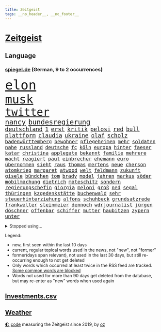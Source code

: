 ```yaml
---
title: Zeitgeist
tags: __no_header__, __no_footer__
---
```


# [Zeitgeist](https://oliz.io/zeitgeist/)

## Language

<h3><a href="https://www.spiegel.de" target="_blank">spiegel.de</a> (German, 9 to 2 occurrences)</h3>
<p style="font-family:monospace">
<span style="font-size:32pt"><a href="news_links.html#elon" class="current">elon</a></span>
<br>
<span style="font-size:29pt"><a href="news_links.html#musk" class="current">musk</a></span>
<br>
<span style="font-size:26pt"><a href="news_links.html#twitter" class="current">twitter</a></span>
<br>
<span style="font-size:17pt"><a href="news_links.html#nancy" class="current">nancy</a></span>
<span style="font-size:17pt"><a href="news_links.html#bundesregierung" class="current">bundesregierung</a></span>
<br>
<span style="font-size:14pt"><a href="news_links.html#deutschland" class="current">deutschland</a></span>
<span style="font-size:14pt"><a href="news_links.html#1" class="current">1</a></span>
<span style="font-size:14pt"><a href="news_links.html#erst" class="current">erst</a></span>
<span style="font-size:14pt"><a href="news_links.html#kritik" class="current">kritik</a></span>
<span style="font-size:14pt"><a href="news_links.html#pelosi" class="current">pelosi</a></span>
<span style="font-size:14pt"><a href="news_links.html#red" class="current">red</a></span>
<span style="font-size:14pt"><a href="news_links.html#bull" class="current">bull</a></span>
<span style="font-size:14pt"><a href="news_links.html#plattform" class="current">plattform</a></span>
<span style="font-size:14pt"><a href="news_links.html#claudia" class="current">claudia</a></span>
<span style="font-size:14pt"><a href="news_links.html#ukraine" class="current">ukraine</a></span>
<span style="font-size:14pt"><a href="news_links.html#olaf" class="current">olaf</a></span>
<span style="font-size:14pt"><a href="news_links.html#scholz" class="current">scholz</a></span>
<br>
<span style="font-size:12pt"><a href="news_links.html#badenwürttemberg" class="current">badenwürttemberg</a></span>
<span style="font-size:12pt"><a href="news_links.html#bewohner" class="current">bewohner</a></span>
<span style="font-size:12pt"><a href="news_links.html#pflegeheimen" class="current">pflegeheimen</a></span>
<span style="font-size:12pt"><a href="news_links.html#mehr" class="current">mehr</a></span>
<span style="font-size:12pt"><a href="news_links.html#soldaten" class="current">soldaten</a></span>
<span style="font-size:12pt"><a href="news_links.html#nahe" class="current">nahe</a></span>
<span style="font-size:12pt"><a href="news_links.html#russland" class="current">russland</a></span>
<span style="font-size:12pt"><a href="news_links.html#deutsche" class="current">deutsche</a></span>
<span style="font-size:12pt"><a href="news_links.html#fc" class="current">fc</a></span>
<span style="font-size:12pt"><a href="news_links.html#köln" class="current">köln</a></span>
<span style="font-size:12pt"><a href="news_links.html#europa" class="current">europa</a></span>
<span style="font-size:12pt"><a href="news_links.html#hinter" class="current">hinter</a></span>
<span style="font-size:12pt"><a href="news_links.html#faeser" class="current">faeser</a></span>
<span style="font-size:12pt"><a href="news_links.html#katar" class="current">katar</a></span>
<span style="font-size:12pt"><a href="news_links.html#christina" class="current">christina</a></span>
<span style="font-size:12pt"><a href="news_links.html#applegate" class="new">applegate</a></span>
<span style="font-size:12pt"><a href="news_links.html#bekannt" class="current">bekannt</a></span>
<span style="font-size:12pt"><a href="news_links.html#familie" class="current">familie</a></span>
<span style="font-size:12pt"><a href="news_links.html#mehrere" class="current">mehrere</a></span>
<span style="font-size:12pt"><a href="news_links.html#macht" class="current">macht</a></span>
<span style="font-size:12pt"><a href="news_links.html#reagiert" class="current">reagiert</a></span>
<span style="font-size:12pt"><a href="news_links.html#paul" class="current">paul</a></span>
<span style="font-size:12pt"><a href="news_links.html#einbrecher" class="current">einbrecher</a></span>
<span style="font-size:12pt"><a href="news_links.html#ehemann" class="current">ehemann</a></span>
<span style="font-size:12pt"><a href="news_links.html#euro" class="current">euro</a></span>
<span style="font-size:12pt"><a href="news_links.html#übernommen" class="current">übernommen</a></span>
<span style="font-size:12pt"><a href="news_links.html#sieht" class="current">sieht</a></span>
<span style="font-size:12pt"><a href="news_links.html#raus" class="current">raus</a></span>
<span style="font-size:12pt"><a href="news_links.html#thomas" class="current">thomas</a></span>
<span style="font-size:12pt"><a href="news_links.html#mertens" class="new">mertens</a></span>
<span style="font-size:12pt"><a href="news_links.html#neue" class="current">neue</a></span>
<span style="font-size:12pt"><a href="news_links.html#cherson" class="current">cherson</a></span>
<span style="font-size:12pt"><a href="news_links.html#atomkrieg" class="new">atomkrieg</a></span>
<span style="font-size:12pt"><a href="news_links.html#margaret" class="new">margaret</a></span>
<span style="font-size:12pt"><a href="news_links.html#atwood" class="new">atwood</a></span>
<span style="font-size:12pt"><a href="news_links.html#welt" class="current">welt</a></span>
<span style="font-size:12pt"><a href="news_links.html#feldmann" class="current">feldmann</a></span>
<span style="font-size:12pt"><a href="news_links.html#zukunft" class="current">zukunft</a></span>
<span style="font-size:12pt"><a href="news_links.html#gisele" class="current">gisele</a></span>
<span style="font-size:12pt"><a href="news_links.html#bündchen" class="current">bündchen</a></span>
<span style="font-size:12pt"><a href="news_links.html#tom" class="current">tom</a></span>
<span style="font-size:12pt"><a href="news_links.html#brady" class="current">brady</a></span>
<span style="font-size:12pt"><a href="news_links.html#model" class="current">model</a></span>
<span style="font-size:12pt"><a href="news_links.html#jahren" class="current">jahren</a></span>
<span style="font-size:12pt"><a href="news_links.html#markus" class="current">markus</a></span>
<span style="font-size:12pt"><a href="news_links.html#söder" class="current">söder</a></span>
<span style="font-size:12pt"><a href="news_links.html#mobilmachung" class="current">mobilmachung</a></span>
<span style="font-size:12pt"><a href="news_links.html#dietrich" class="new">dietrich</a></span>
<span style="font-size:12pt"><a href="news_links.html#mateschitz" class="new">mateschitz</a></span>
<span style="font-size:12pt"><a href="news_links.html#sondern" class="current">sondern</a></span>
<span style="font-size:12pt"><a href="news_links.html#regierungschefin" class="current">regierungschefin</a></span>
<span style="font-size:12pt"><a href="news_links.html#giorgia" class="current">giorgia</a></span>
<span style="font-size:12pt"><a href="news_links.html#meloni" class="current">meloni</a></span>
<span style="font-size:12pt"><a href="news_links.html#groß" class="current">groß</a></span>
<span style="font-size:12pt"><a href="news_links.html#ned" class="new">ned</a></span>
<span style="font-size:12pt"><a href="news_links.html#segal" class="new">segal</a></span>
<span style="font-size:12pt"><a href="news_links.html#thüringen" class="current">thüringen</a></span>
<span style="font-size:12pt"><a href="news_links.html#kzgedenkstätte" class="new">kzgedenkstätte</a></span>
<span style="font-size:12pt"><a href="news_links.html#buchenwald" class="new">buchenwald</a></span>
<span style="font-size:12pt"><a href="news_links.html#sehr" class="current">sehr</a></span>
<span style="font-size:12pt"><a href="news_links.html#steuerhinterziehung" class="current">steuerhinterziehung</a></span>
<span style="font-size:12pt"><a href="news_links.html#alfons" class="current">alfons</a></span>
<span style="font-size:12pt"><a href="news_links.html#schuhbeck" class="current">schuhbeck</a></span>
<span style="font-size:12pt"><a href="news_links.html#grundsatzrede" class="current">grundsatzrede</a></span>
<span style="font-size:12pt"><a href="news_links.html#frankwalter" class="current">frankwalter</a></span>
<span style="font-size:12pt"><a href="news_links.html#steinmeier" class="current">steinmeier</a></span>
<span style="font-size:12pt"><a href="news_links.html#dennoch" class="current">dennoch</a></span>
<span style="font-size:12pt"><a href="news_links.html#wdrjournalist" class="new">wdrjournalist</a></span>
<span style="font-size:12pt"><a href="news_links.html#jürgen" class="current">jürgen</a></span>
<span style="font-size:12pt"><a href="news_links.html#döschner" class="new">döschner</a></span>
<span style="font-size:12pt"><a href="news_links.html#offenbar" class="current">offenbar</a></span>
<span style="font-size:12pt"><a href="news_links.html#schiffer" class="new">schiffer</a></span>
<span style="font-size:12pt"><a href="news_links.html#mutter" class="current">mutter</a></span>
<span style="font-size:12pt"><a href="news_links.html#haubitzen" class="new">haubitzen</a></span>
<span style="font-size:12pt"><a href="news_links.html#zypern" class="current">zypern</a></span>
<span style="font-size:12pt"><a href="news_links.html#unter" class="current">unter</a></span>
</p>
<details>
<summary>Stopped using...</summary>
<p class="former" style="font-size:12pt">
verschiedene(737) empörung(736) regierungschefs(736) anwohner(735) ausbruch(735) erholung(735) manöver(735) rest(735) tatverdächtige(735) auftakt(734) coronainfektion(734) flick(734) gewaltig(734) hansi(734) israelische(734) tieren(734) beeinflussen(733) digitalisierung(733) entlassung(733) geschickt(733) scheinen(733) stich(733) verdächtige(733) volkswagen(733) abschied(732) aktien(732) isolation(732) korruption(732) verluste(732) amerikanische(731) berühmt(731) gedenken(731) jagd(731) kurzarbeit(731) stets(731) summe(731) südkorea(731) awards(730) feierte(730) freut(730) gerechtigkeit(730) leipziger(730) phase(730) umfeld(730) nahverkehr(729) richten(729) untersuchungshaft(729) verabschiedet(729) weißen(729) 400(728) anderes(728) ausgesprochen(728) beobachtet(728) brexit(728) diskussion(728) enthüllt(728) kreis(728) legendären(728) vermögen(728) zahlreichen(728) 2000(727) auswahl(727) becker(727) bilden(727) eindämmen(727) fort(727) kaputt(727) klimaneutral(727) landesregierung(727) lobt(727) persönliche(727) schatten(727) spdpolitikerin(727) verdachts(727) verstärken(727) wohnhaus(727) bloß(726) fließt(726) pflege(726) rechtsextremismus(726) demonstriert(725) dreimal(725) erfolgreiche(725) hubschrauber(725) impfung(725) infektion(725) jedenfalls(725) meinungsfreiheit(725) name(725) rettungskräfte(725) schwester(725) simon(725) spätestens(725) usschauspielerin(725) wirken(725) zinsen(725) einziehen(724) hinterher(724) klinik(724) märchen(724) rafael(724) themen(724) ungarns(724) bot(723) gebrochen(723) hund(723) höchststand(723) klimapolitik(723) radsport(723) richtige(723) schnelltests(723) einstigen(722) endspiel(722) erneuten(722) ersetzen(722) gesprächen(722) trennung(722) umweltministerin(722) unterstützer(722) abgehört(721) cartoons(721) julian(721) nahen(721) untersuchen(721) verdächtigt(721) wolle(721) beschließen(720) coronapolitik(720) entsetzen(720) staats(720) tokio(720) virologen(720) abgebrochen(719) eskalieren(719) gegenteil(719) symptome(719) unbedingt(719) berater(718) berät(718) kilometern(718) mitteln(718) olympische(718) teenager(718) verbessert(716) gefälschte(715) auftreten(714) gerechnet(714) verteidigen(714) gabriel(713) zusammenstoß(713) echten(712) le(712) motor(712) rollt(712) ökonomen(712) bisherigen(711) gemeinsames(711) sehnsucht(711) wind(711) erderwärmung(710) pflegekräfte(710) brach(709) rechtzeitig(709) springen(709) ereignisse(708) hunger(708) bob(707) landesweit(707) rasen(707) sachsens(707) sage(707) spanische(707) tennisprofi(707) verwickelt(707) meines(706) müsste(706) fortsetzung(705) landet(705) begrüßt(703) apps(701) bier(701) wendet(701) abstieg(700) kassieren(700) automatisch(699) benötigen(697) schaut(697) insolvenz(696) lebensgefährlich(693) finanzielle(692) schwung(690) sarah(689) schmerz(689) kleinkind(688) foto(685) staatlichen(685) zeitung(682) impfpflicht(680) gesetzlichen(672) aktionen(666) quadratmeter(665) reihen(664) motivation(643) heidelberg(642) londons(642) berichtete(638) übers(634) glasgow(629) zusätzlichen(626) iv(622) verleumdung(609) vormarsch(605) ausstellung(600) 5000(595) verlusten(591) neuanfang(587) elfjährigen(567) erschoss(563) airline(544) 250(536) werte(536) erschüttern(528) fußballnationalmannschaft(525) japanischen(519) lediglich(514) tennisstar(501) felix(494) gefilmt(494) aachen(490) argument(483) fachkräftemangel(483) zentralbank(482) bezichtigt(479) fluggesellschaften(479) wenigsten(476) traditionelle(474) bauern(472) kleidung(472) belastung(470) brannte(470) kroatien(470) terroranschlag(469) staatschefs(468) parteispitze(466) erlag(462) grundsätzlich(458) cup(456) australischen(452) auszeit(448) emiraten(444) sorgten(443) bedankt(442) zögert(442) dominieren(440) fällig(438) technischen(437) kollision(434) befürwortet(426) erweisen(425) höchstwert(423) aufträge(418) anhängern(414) verteuern(414) paket(412) flüchtende(404) vorhang(404) scholz'(403) award(402) staatsbesuch(402) nachmittag(399) harris(398) landwirte(398) 22jährige(390) gesetzesänderung(390) wachsende(390) operationen(389) minderheiten(387) getöteten(386) royals(384) jeffrey(380) floyd(377) protestierten(377) bekräftigt(371) kremlsprecher(371) schränkt(370) abhängigkeit(369) exportiert(368) gezielte(367) beider(364) krankenkassen(364) vorsitz(364) vermitteln(362) knappheit(359) gedrängt(357) einander(356) spürbar(355) kälte(350) rotterdam(350) argumenten(349) plastikmüll(349) ansicht(345) scherz(345) ungewöhnliche(344) perspektive(343) booster(342) vorzugehen(342) hals(339) fahndet(337) stadtteil(334) sekunde(333) bekannteste(331) eindringlichen(325) kürzer(325) lärm(321) technischer(319) pech(315) otto(314) beteiligte(312) dinosaurier(312) bundesfinanzminister(310) waffenruhe(310) sank(309) unogeneralsekretär(309) angekündigte(306) positiver(306) nordirak(305) wmteilnahme(305) menschenrechtslage(304) erwiesen(302) pink(302) lehrerinnen(301) verteuert(299) überlebten(296) altkanzler(295) senden(294) preissteigerungen(292) begleiter(290) gottesdienst(290) gedenkt(288) bundesinnenministerin(287) südpazifik(287) bafög(286) erkennt(286) nadal(286) oscars(284) abwehrspieler(282) bredouille(282) gefechte(281) heikel(281) systematisch(278) bijan(277) djirsarai(277) elite(272) match(272) 2500(271) austritt(270) juristischen(270) lemke(268) steffi(268) städtetag(268) verringern(268) zahlreicher(268) großbrand(266) kümmert(261) geklagt(259) getragen(257) vergleichsweise(253) royal(251) lawrow(249) afrikanischen(248) braut(248) klingen(248) flughäfen(245) strände(245) cyberattacken(244) umfragen(244) great(239) mögliches(239) unwetter(239) einmalige(238) verwaltung(238) mut(237) pausen(236) gestrandet(235) verspätungen(235) behauptete(234) kylian(234) mbappé(234) englands(233) mohammed(231) norwegischer(231) 1982(229) we(228) samt(227) bürokratie(226) leak(226) begleiten(225) gelöst(224) aufhebung(223) sklaverei(220) neunten(219) km/h(218) schwarzmeerflotte(218) gegendemonstranten(217) südamerika(217) anlässlich(215) drohten(212) stopfen(212) ausweitung(210) verbrauchern(210) hochrangigen(209) maskendeals(209) örtlichen(209) mobil(208) schmerzen(208) vereinbaren(208) ausfällen(207) erdöl(207) kurse(207) sondervermögen(207) finnische(206) künstlerin(206) mutige(206) ausgang(205) baustelle(205) mariupol(205) messerangriff(205) tyson(205) absichtlich(203) ansteigen(203) marathon(203) söhne(203) verliehen(203) belgrad(197) sozial(197) staatsbürgerschaft(197) ständige(197) 25jähriger(195) dylan(195) embargo(195) verteidigte(195) windkraft(194) oligarch(193) verwüstungen(193) geschäftsleute(192) liveübertragung(192) villen(192) flossen(191) unsicherheit(191) gelassenheit(190) weizen(190) kadaver(188) überlebenden(188) bewertung(187) spürt(187) flüssiggas(186) house(186) talent(186) kalt(185) tegernsee(185) bestreiten(183) ordentlich(183) verweis(182) zweifelhaften(182) auslösen(181) energieminister(180) 48(179) feiernder(179) beschuldigen(178) fernen(178) heike(178) motto(177) beliebtesten(176) landwirt(176) öpnv(176) irrtümer(175) speichern(175) zusätzlich(175) besichtigen(174) germania(171) mandat(171) ufer(171) nils(170) aserbaidschan(169) butscha(169) gewalttaten(169) jack(169) vergewaltigungen(169) behoben(168) bafögreform(167) energiemanager(166) gepard(166) toxische(166) besetzen(165) islamist(165) steuersenkung(165) warteten(165) bebt(162) menschenhandel(162) billigen(161) iserlohn(161) joker(161) morden(161) gelockt(160) taifun(160) mars(159) 91jährige(158) pforzheim(158) nagelsmann(157) dieb(156) gekürzt(156) gepäck(155) jubel(155) kopenhagen(155) pogba(154) explodierenden(152) würdigt(151) gaza(150) birgt(148) lesung(148) stiehlt(148) nachnamen(147) skulpturen(146) unbewohnbar(146) ac(145) bäcker(145) herausgekommen(145) isoliert(145) mobbing(145) einflussnahme(144) 14jährigen(143) carlo(143) mordfall(142) basketball(141) dubiose(139) ifoumfrage(139) billigticket(138) europameister(138) verhaftungen(138) computer(137) homosexuellen(137) massivem(137) objekte(137) brennende(136) waggons(136) restlichen(135) sportlich(135) verwenden(135) anwesen(134) ausgezahlt(134) budget(134) familienplanung(134) führungsstil(134) 16jährigen(133) angeschlagenen(133) borne(133) mexikaner(133) kapazitäten(131) votum(131) anzeige(130) dividende(130) provider(127) tierschutz(127) bedarf(126) lob(126) oberkörper(126) verhaftung(126) 54(125) einreichen(125) kaffee(125) preisdeckel(125) ausgesucht(124) einrichtungsbezogene(124) unantastbar(124) auswerten(122) erfinden(122) jugendlicher(122) konservativer(121) tschechischen(121) bluff(120) eingeholt(120) fletcher(120) neunjährige(120) risikofaktoren(120) yorks(120) demonstrierten(119) frauenteam(119) zunehmender(118) artikel(117) disney+(117) schweine(117) ausgewählt(116) syriens(116) zurückzuführen(116) absoluter(115) blöße(115) defekt(115) einsätze(115) gerungen(115) gnabry(115) intervention(115) mitgliederversammlung(115) serge(115) begeisterung(114) kaputte(114) nostalgie(114) regenbogenflagge(114) 97(113) bestellte(113) panama(113) unwahrscheinlicher(113) wembley(113) notaufnahme(112) seemanöver(112) finde(111) speicherung(111) 1990(110) dfbteam(110) gleiche(110) regionalen(110) shakira(110) homo(109) klimaanlagen(109) neuseelands(109) christlichen(108) gesichtern(108) energieversorger(107) g7gipfel(107) zweijährigen(107) arbeiteten(106) grenzkontrollen(105) älter(105) baku(104) golfstaat(104) großartige(102) platziert(102) usmedien(102) vorantreiben(102) fester(101) gottschalk(101) gründung(101) verteilen(101) albanien(100) bildungsministerium(100) rassismusvorwürfe(99) verbraucherinnen(99) trainingslager(98) wirtschaftsleistung(98) braun(97) gasversorgers(96) lebensweise(96) abschwung(95) batterien(95) eingeweiht(95) tierquälerei(95) unzufriedenheit(95) asteroiden(94) fdpjustizminister(94) freizeit(94) michail(94) vulkanausbruch(94) british(93) fläche(93) kollidiert(93) militärhistoriker(93) prideparade(93) ungleicher(93) beleuchtet(92) beschlossenen(92) schlangen(92) überlegt(92) durchsuchung(91) geht's(91) landwirtschaft(91) mailänder(91) maschinenbau(91) olympiasieger(91) ratschläge(91) regelt(91) sportgrafik(91) weiterlaufen(91) wertschöpfung(91) abgefedert(90) artillerie(90) doppel(90) geringem(90) kontroversen(90) küstenort(90) marode(90) rettungsaktion(90) verstarb(90) aufstockung(89) ausgedünnt(89) einschlag(89) festgenommene(89) indizien(89) problematischen(89) dummheit(88) milliardenverluste(88) niedrigsten(88) prostituierte(88) angestellt(87) hauptsache(87) streikt(87) usrepublikaner(87) gefechten(86) gelbe(86) hilfskräfte(86) 17jähriger(85) abheben(85) horst(85) streicheln(85) usmilitär(85) finanzpolitischen(84) flasche(84) gasfirma(84) gedämmt(84) hacktivisten(84) legal(84) unregelmäßigkeiten(84) 2040(83) anreiz(83) eigentliche(83) hehl(83) 22jährigen(82) effektiv(82) gasimporteure(82) grundstück(82) mordete(82) prangte(82) stadtwerke(82) verpflichten(82) vonovia(82) wiedersehen(82) woody(82) coronainzidenz(81) erschossenen(81) getränkeindustrie(81) glücklichen(81) hungrig(81) konfisziert(81) nicolai(81) shinzō(81) ubahnen(81) 151(80) abgebaut(80) ablösen(80) bestechung(80) bucht(80) eurechtsstaatsverfahren(80) expertinnen(80) hunderttausender(80) socialmediaplattform(80) staatshilfe(80) gesichter(79) kreativ(79) schriftzug(79) schwede(79) arbeitskräfte(78) bosse(78) ebikes(78) hartz(78) hauseigentümer(78) heizungen(78) joint(78) klärung(78) verdächtigem(78) verstaatlichen(78) eingebüßt(77) erwarte(77) flüssiggasterminal(77) niedrigeren(77) rauchwolke(77) schusswaffe(77) bewahrt(76) fdpgeneralsekretär(76) juri(76) kohlekraftwerk(76) niederländerin(76) unwillen(76) vergleicht(76) achter(75) eurecht(75) gewisse(75) shinzo(75) taxonomie(75) weltbevölkerung(75) gebete(74) jakob(74) neueste(74) quasare(74) ringe(74) teenagern(74) unterstrich(74) vincent(74) baubranche(73) dünger(73) halbinsel(73) installieren(73) kenianer(73) sexistischen(73) unterkünfte(73) franke(72) siebtes(72) usedom(72) webb(72) weltraumteleskop(72) abteilung(71) brandt(71) freundes(71) gestresst(71) hagen(71) knast(71) leitzins(71) angekündigten(70) gasimport(70) kulturpolitik(70) spielberg(70) wagnersöldner(70) wendete(70) brandung(69) frachtflugzeug(69) gesprächsbereit(69) heizkosten(69) hortete(69) lewandowskis(69) rezessionsgefahr(69) verwundbar(69) eughurteil(68) fronten(68) hebel(68) schlimmeres(68) verschwendet(68) äußerst(68) abgeräumt(67) annette(67) bewältigen(67) darling(67) hysterie(67) inselstaat(67) raisi(67) säumiger(67) verursachen(67) beibehalten(66) d’italia(66) prekären(66) spiegelreporterin(66) strahlung(66) abhielten(65) beeilen(65) kreuzen(65) annemiek(64) unsägliche(64) verzeichneten(64) vleuten(64) werben(64) aktienmärkten(63) flugausfälle(63) großvermieter(63) italia(63) kleen(63) machtverlust(63) postfaschistische(63) sexkolumnistin(63) übergibt(63) klassen(62) komplikationen(62) messerstecher(62) parteifreunde(62) scheidenden(62) virginia(62) anand(61) dachten(61) einhaltung(61) exweltmeister(61) fußballspieler(61) nicholson(61) schuf(61) tücken(61) vorstellbar(61) ambitionen(60) brutkolonien(60) elton(60) mitgehen(60) parken(60) rad(60) umlage(60) weltgrößten(60) sigmar(59) weltweiter(59) wiesn(59) überdurchschnittlich(59) 187(58) krachen(58) schulkinder(58) umweltpolitik(58) weggefährten(58) armeen(57) durchzusetzen(57) hannah(57) heidenheim(57) knackt(57) schalten(57) verhöhnt(57) zunehmendes(57) abläufe(56) breitensport(56) home(56) schwiegereltern(56) tranken(56) geheimdienstes(55) klimaerwärmung(55) nachsehen(55) qualifizierten(55) saniert(55) selbstbewusstsein(55) signale(55) stränden(55) überstehen(55) 2005(54) globes(54) to(54) usdemokratin(54) viermaligen(54) angeordnete(53) dunkelsten(53) nominierten(53) preisgeben(53) unkontrolliert(53) weggefährte(53) 1993(52) lieferengpässen(52) preisentwicklung(52) wiederholte(52) wolkenkratzer(52) zusammenprall(52) faust(51) gerste(51) raumsonde(51) zugrunde(51) cancel(50) culture(50) erkundet(50) hauptinsel(50) lagerhalle(50) meeren(50) toiletten(50) amerikanischer(49) fury(49) lehr(49) musikers(49) waters(49) geburtenziffer(48) internetportale(48) nasasonde(48) produzent(48) arbeitstag(47) flugzeugträger(47) klassische(47) quadratmetern(47) rundfunk(47) uss(47) heutige(46) immens(46) kostenexplosion(46) meiler(46) verdächtig(46) 88(45) absturzstelle(45) atomkraftwerks(45) einstimmig(45) führungskraft(45) geburten(45) literaturauszeichnung(45) tropen(45) unruhen(45) berufungsgericht(44) pandemiejahr(44) rechtspopulistischen(44) wahlbeobachter(44) 1300(43) ausgelobt(43) geschlechtergerechtigkeit(43) jordan(43) klargestellt(43) täuschen(43) vermögenswerte(43) wahlkommission(43) absprung(42) annahmen(42) eingesammelt(42) hitzetage(42) resultat(42) spiegelcartoonisten(42) spitzenklub(42) tagelangen(42) zeidler(42) bemerkung(41) rudern(41) wiederzubeleben(41) 417(40) azubis(40) eingreifen(40) handschlag(40) klappen(40) meteoriteneinschlag(40) minimalziel(40) nämlich(40) regierungssprecher(40) sensationell(40) spionage(40) tauchten(40) gorman(39) interessierte(39) ringer(39) schienenersatzverkehr(39) umgebung(39) verlage(39) armenien(38) forschern(38) gaskosten(38) schönberger(38) springreiter(38) toronto(38) glaubte(37) hate(37) schulsenator(37) symbolischen(37) urlaubstage(37) urnengang(37) antisemitisch(36) atlantik(36) behzad(36) gegenmaßnahme(36) gewähren(36) grundrauschen(36) katerstimmung(36) khani(36) krisenkommunikation(36) luxusvilla(36) unionsfraktion(36) coronabooster(35) cumex(35) eriwan(35) europameisterschaften(35) faktor(35) ideologen(35) sofortigen(35) tabellenführung(35) umweg(35) belagerung(34) energieexpertin(34) fsb(34) menschengruppe(34) outfits(34) piste(34) spritztour(34) untergeht(34) armeniens(33) gesünder(33) gewerbsmäßigen(33) paradies(33) positives(33) sicherung(33) todesopfern(33) weitaus(33) wirtschaften(33) filatjew(32) schonungslos(32) unabhängigen(32) belgischen(31) berlinfriedrichshain(31) deckelung(31) entstehen(31) gratis(31) krankenwagen(31) amtsstuben(30) archäologen(30) bundesbank(30) kriminalität(30) lehrermangel(30) pubs(30) bauer(29) behindert(29) einsteigen(29) unkompliziert(29) unterwandern(29) ökosystem(29) 215(28) ausgespart(28) aydemir(28) fallende(28) fatma(28) hinein(28) hörbar(28) remco(28) repariert(28) spieltagen(28) stallone(28) sylvester(28) tonga(28) unterwasservulkans(28) wessen(28) ereignis(27) geschönte(27) haltbarkeitsdatum(27) hingenommen(27) ndr(27) neuesten(27) seniorinnen(27) baggern(26) normalisieren(26) ter(26) gegeneinander(25) mädchens(25) vorfahrt(25) achte(24) pandemiemodus(24) parteiübergreifend(24) wahnvorstellungen(24) zusätzliches(24) instrumentalisieren(23) klartext(23) rundgang(23) terrorverdacht(23) 85jährige(22) demonstrative(22) faul(22) folgenlos(22) reeperbahn(22) schuldenfalle(22) tvcomeback(22) unterrichtsausfall(22) unterzahl(22) gaslieferstopp(21) kompetent(21) nationalgarde(21) schafften(21) spione(21) verhör(21) amanda(20) bezwingen(20) geschäften(20) neunjähriger(20) vakzinen(20) basketballem(19) bildungsangebote(19) ehre(19) einzelzeitfahren(19) fiktive(19) forscherin(19) omikronimpfstoffe(19) stürmt(19) verstieß(19) auftragsbestand(18) beobachter(18) ergänzen(18) forcieren(18) georgischer(18) hauptmann(18) hinweisgeber(18) selbstvertrauen(18) ungesund(18) wahlkreis(18) 2050(17) blumen(17) börsenkurse(17) hessischen(17) militärexperte(17) miserablen(17) verständigen(17) volkswirt(17) wasserversorgung(17) wölfe(17) beherrscht(16) energielieferanten(16) entschlossenheit(16) fachleuten(16) rutscht(16) zugzwang(16) 49jährige(15) bundeskriminalamt(15) charles’(15) ey(15) frances(15) friert(15) kommunalpolitiker(15) rückblick(15) sanierungsfall(15) streitthema(15) tiafoe(15) weltberühmt(15) bootsunglück(14) erfindet(14) ronald(14) windsor(14) zerschlägt(14) anwesende(13) auskommen(13) beihilfe(13) erhärtete(13) filmaufnahmen(13) gasimporteur(13) informatik(13) peinlichen(13) reserve(13) verkneifen(13) vng(13) angrenzenden(12) außenseiter(12) berechnen(12) erleichtern(12) grenzgebiet(12) hauptadressat(12) pflichtfach(12) abstimmungen(11) bandenkriminalität(11) bills(11) buffalo(11) geklaut(11) legendär(11) nullcovidkurs(11) sozialdemokratische(11) totschlag(11)
</p>
</details>
<p>Legend:
<ul>
<li><span class="new">new</span>, first seen within the last 10 days</li>
<li><span class="current">current</span>, regular topical words used in the news, not "new", not "former"</li>
<li><span class="former">former(days span relevant)</span>, not used in the last 30 days, but still re-occurring enough to not get deleted</li>
<li>Only words which occurred at least twice in the RSS feed are tracked. <a href="language/filters.py">Some common words are blocked</a></li>
<li>Words not used for more than 90 days get deleted from the database, but may re-enter as "new" words when used again</li>
</ul>
</p>

## [Investments](investments.html)[.csv](investments.csv)

## [Weather](weather.html)

<footer>
<a href="javascript:toggleTheme()" class="nav">🌓</a>
<a href="https://github.com/ooz/zeitgeist">code</a> measuring the Zeitgeist since 2019, by <a href="https://oliz.io">oz</a>
</footer>
